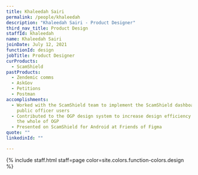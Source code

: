 ```yaml
---
title: Khaleedah Sairi
permalink: /people/khaleedah
description: "Khaleedah Sairi - Product Designer"
third_nav_title: Product Design
staffId: khaleedah
name: Khaleedah Sairi
joinDate: July 12, 2021
functionId: design
jobTitle: Product Designer
curProducts:
  - ScamShield
pastProducts:
  - Zendemic comms
  - AskGov
  - Petitions
  - Postman
accomplishments:
  - Worked with the ScamShield team to implement the ScamShield dashboard for
    public officer users
  - Contributed to the OGP design system to increase design efficiency across
    the whole of OGP
  - Presented on ScamShield for Android at Friends of Figma
quote: ""
linkedinId: ""

---
```


{% include staff.html staff=page color=site.colors.function-colors.design %}

